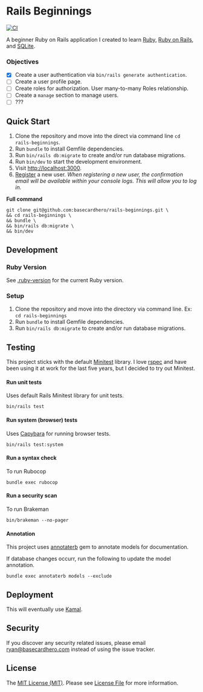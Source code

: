 # Rails Beginnings

[![CI](https://github.com/basecardhero/rails-beginnings/actions/workflows/ci.yml/badge.svg)](https://github.com/basecardhero/rails-beginnings/actions/workflows/ci.yml)

A beginner Ruby on Rails application I created to learn [Ruby](https://www.ruby-lang.org/en/), [Ruby on Rails](https://rubyonrails.org/), and [SQLite](https://www.sqlite.org/index.html).

### Objectives
- [X] Create a user authentication via `bin/rails generate authentication`.
- [ ] Create a user profile page.
- [ ] Create roles for authorization. User many-to-many Roles relationship.
- [ ] Create a `manage` section to manage users.
- [ ] ???

## Quick Start

1. Clone the repository and move into the direct via command line `cd rails-beginnings`.
1. Run `bundle` to install Gemfile dependencies.
1. Run `bin/rails db:migrate` to create and/or run database migrations.
1. Run `bin/dev` to start the development environment.
1. Visit [http://localhost:3000](http://localhost:3000).
1. [Register](http://localhost:3000/registrations/new) a new user. _When registering a new user, the confirmation email will be available within your console logs. This will allow you to log in._

**Full command**
```
git clone git@github.com:basecardhero/rails-beginnings.git \
&& cd rails-beginnings \
&& bundle \
&& bin/rails db:migrate \
&& bin/dev
```

## Development

### Ruby Version

See [.ruby-version](.ruby-version) for the current Ruby version.

### Setup

1. Clone the repository and move into the directory via command line. Ex: `cd rails-beginnings`
1. Run `bundle` to install Gemfile dependencies.
1. Run `bin/rails db:migrate` to create and/or run database migrations.

## Testing

This project sticks with the default [Minitest](https://guides.rubyonrails.org/testing.html) library. I love [rspec](https://rspec.info/) and have been using it at work for the last five years, but I decided to try out Minitest.

#### Run unit tests
Uses default Rails Minitest library for unit tests.
```
bin/rails test
```

#### Run system (browser) tests
Uses [Capybara](https://github.com/teamcapybara/capybara) for running browser tests.
```
bin/rails test:system
```

#### Run a syntax check
To run Rubocop
```
bundle exec rubocop
```

#### Run a security scan
To run Brakeman
```
bin/brakeman --no-pager
```

#### Annotation
This project uses [annotaterb](https://github.com/drwl/annotaterb) gem to annotate models for documentation.

If database changes occurr, run the following to update the model annotation.
```
bundle exec annotaterb models --exclude
```

## Deployment

This will eventually use [Kamal](https://kamal-deploy.org/).

## Security

If you discover any security related issues, please email ryan@basecardhero.com instead of using the issue tracker.

## License

The [MIT License (MIT)](https://opensource.org/license/MIT). Please see [License File](LICENSE) for more information.
